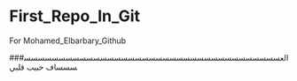 # First_Repo_In_Git
For Mohamed_Elbarbary_Github


###العسسسسسسسسسسسسسسسسسسسسسسسسسسسسسسسسسسسسسسسساف حبيب قلبي
